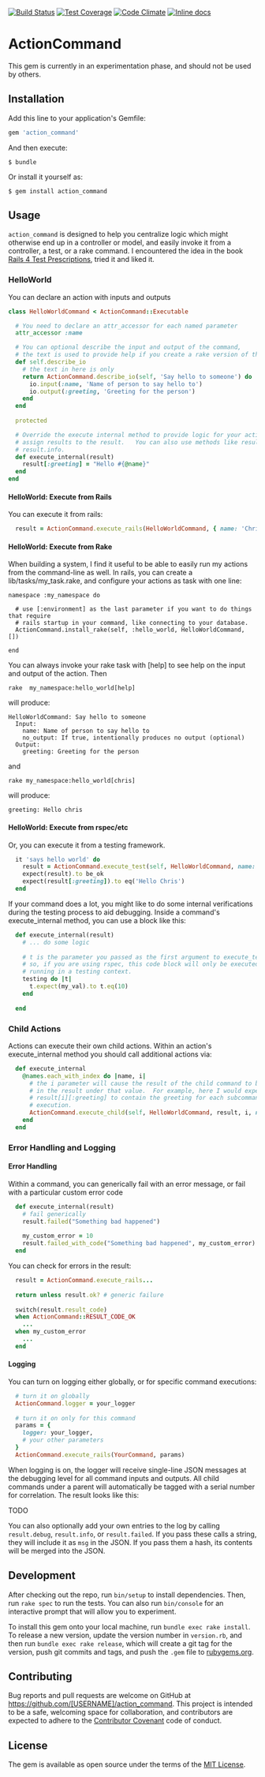 [![Build Status](https://travis-ci.org/chrisjones-tripletri/action_command.svg?branch=master)](https://travis-ci.org/chrisjones-tripletri/action_command)
[![Test Coverage](https://codeclimate.com/github/chrisjones-tripletri/action_command/badges/coverage.svg)](https://codeclimate.com/github/chrisjones-tripletri/action_command/coverage)
[![Code Climate](https://codeclimate.com/github/chrisjones-tripletri/action_command/badges/gpa.svg)](https://codeclimate.com/github/chrisjones-tripletri/action_command)
[![Inline docs](http://inch-ci.org/github/chrisjones-tripletri/action_command.svg)](http://inch-ci.org/github/chrisjones-tripletri/action_command)

# ActionCommand

This gem is currently in an experimentation phase, and should not be used by others.

## Installation

Add this line to your application's Gemfile:

```ruby
gem 'action_command'
```

And then execute:

    $ bundle

Or install it yourself as:

    $ gem install action_command

## Usage

`action_command` is designed to help you centralize logic which might otherwise end up in a controller or model, and easily invoke it from a controller, a test,
or a rake command.  I encountered the idea in the book [Rails 4 Test Prescriptions](http://www.amazon.com/Rails-Test-Prescriptions-Healthy-Codebase/dp/1941222196),
tried it and liked it.

### HelloWorld

You can declare an action with inputs and outputs

```ruby
class HelloWorldCommand < ActionCommand::Executable

  # You need to declare an attr_accessor for each named parameter
  attr_accessor :name

  # You can optional describe the input and output of the command,
  # the text is used to provide help if you create a rake version of the command.
  def self.describe_io
    # the text in here is only
    return ActionCommand.describe_io(self, 'Say hello to someone') do |io|
      io.input(:name, 'Name of person to say hello to')
      io.output(:greeting, 'Greeting for the person')
    end
  end
  
  protected

  # Override the execute internal method to provide logic for your action, and
  # assign results to the result.   You can also use methods like result.fail or 
  # result.info.
  def execute_internal(result)
    result[:greeting] = "Hello #{@name}"
  end
end
```

#### HelloWorld: Execute from Rails

You can execute it from rails:

```ruby
  result = ActionCommand.execute_rails(HelloWorldCommand, { name: 'Chris' })
```

#### HelloWorld: Execute from Rake

When building a system, I find it useful to be able to easily run my actions from 
the command-line as well.  In rails, you can create a lib/tasks/my_task.rake, and
configure your actions as task with one line:

```
namespace :my_namespace do

  # use [:environment] as the last parameter if you want to do things that require
  # rails startup in your command, like connecting to your database.
  ActionCommand.install_rake(self, :hello_world, HelloWorldCommand, [])
  
end
```

You can always invoke your rake task with [help] to see help on the input and output
of the action.  Then 

```
rake  my_namespace:hello_world[help]
```

will produce:

```
HelloWorldCommand: Say hello to someone
  Input: 
    name: Name of person to say hello to
    no_output: If true, intentionally produces no output (optional)
  Output: 
    greeting: Greeting for the person
```    

and 

```
rake my_namespace:hello_world[chris]
```

will produce:

```
greeting: Hello chris
```

#### HelloWorld: Execute from rspec/etc

Or, you can execute it from a testing framework.  

```ruby
  it 'says hello world' do
    result = ActionCommand.execute_test(self, HelloWorldCommand, name: 'Chris')
    expect(result).to be_ok
    expect(result[:greeting]).to eq('Hello Chris')
  end
```

If your command does a lot, you might like to do some internal verifications during the testing process to aid
debugging.   Inside a command's execute_internal method, you can use a block like this:

```ruby
  def execute_internal(result)
    # ... do some logic
    
    # t is the parameter you passed as the first argument to execute_test.  
    # so, if you are using rspec, this code block will only be executed when you are 
    # running in a testing context.
    testing do |t|
      t.expect(my_val).to t.eq(10)
    end
    
  end
```

### Child Actions

Actions can execute their own child actions.  Within an action's execute_internal method
you should call additional actions via:

```ruby
  def execute_internal
    @names.each_with_index do |name, i|
      # the i parameter will cause the result of the child command to be nested
      # in the result under that value.  For example, here I would expect
      # result[i][:greeting] to contain the greeting for each subcommand after
      # execution.
      ActionCommand.execute_child(self, HelloWorldCommand, result, i, name: name)
    end
  end
```

### Error Handling and Logging

#### Error Handling

Within a command, you can generically fail with an error message, or fail with a
particular custom error code

```ruby
  def execute_internal(result)
    # fail generically
    result.failed("Something bad happened")
  
    my_custom_error = 10
    result.failed_with_code("Something bad happened", my_custom_error)
  end
```

You can check for errors in the result:

```ruby
  result = ActionCommand.execute_rails...
  
  return unless result.ok? # generic failure
  
  switch(result.result_code)
  when ActionCommand::RESULT_CODE_OK
    ...
  when my_custom_error
    ...
  end
```

#### Logging

You can turn on logging either globally, or for specific
command executions:

```ruby
  # turn it on globally
  ActionCommand.logger = your_logger
  
  # turn it on only for this command
  params = { 
    logger: your_logger,
    # your other parameters
  }
  ActionCommand.execute_rails(YourCommand, params)
```

When logging is on, the logger will receive single-line JSON messages
at the debugging level for all command inputs and outputs.  All child
commands under a parent will automatically be tagged with a serial
number for correlation.  The result looks like this:

TODO

You can also optionally add your own entries to the log by calling
`result.debug`, `result.info`, or `result.failed`.   If you pass these
calls a string, they will include it as `msg` in the JSON.   If you
pass them a hash, its contents will be merged into the JSON.


## Development

After checking out the repo, run `bin/setup` to install dependencies. Then, run `rake spec` to run the tests. You can also run `bin/console` for an interactive prompt that will allow you to experiment.

To install this gem onto your local machine, run `bundle exec rake install`. To release a new version, update the version number in `version.rb`, and then run `bundle exec rake release`, which will create a git tag for the version, push git commits and tags, and push the `.gem` file to [rubygems.org](https://rubygems.org).

## Contributing

Bug reports and pull requests are welcome on GitHub at https://github.com/[USERNAME]/action_command. This project is intended to be a safe, welcoming space for collaboration, and contributors are expected to adhere to the [Contributor Covenant](http://contributor-covenant.org) code of conduct.


## License

The gem is available as open source under the terms of the [MIT License](http://opensource.org/licenses/MIT).

